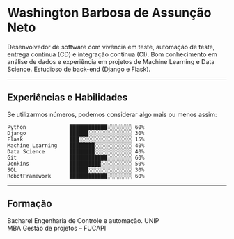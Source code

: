 # Washington Barbosa de Assunção Neto

Desenvolvedor de software com vivência em teste, automação de teste, entrega continua (CD) e integração continua (CI). Bom conhecimento em análise de dados e experiência em projetos de Machine Learning e Data Science. Estudioso de back-end (Django e Flask).

----------

## Experiências e Habilidades 
Se utilizarmos números, podemos considerar algo mais ou menos assim:

```plain
Python   			████████████░░░░░░░░ 60%
Django       		██████░░░░░░░░░░░░░░ 30% 
Flask       		███░░░░░░░░░░░░░░░░░ 15%
Machine Learning   	████████░░░░░░░░░░░░ 40%
Data Science        ████████░░░░░░░░░░░░ 40%
Git        			████████████░░░░░░░░ 60%
Jenkins 			██████████░░░░░░░░░░ 50%
SQL     			██████░░░░░░░░░░░░░░ 30%
RobotFramework     	████████████░░░░░░░░ 60%
```

------------------------

## Formação

Bacharel Engenharia de Controle e automação. UNIP <br>
MBA Gestão de projetos – FUCAPI <br>